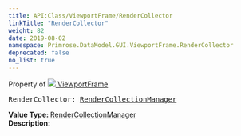 ```yaml
---
title: API:Class/ViewportFrame/RenderCollector
linkTitle: "RenderCollector"
weight: 82
date: 2019-08-02
namespace: Primrose.DataModel.GUI.ViewportFrame.RenderCollector
deprecated: false
no_list: true
---
```

Property of <a href="/docs/api-reference/Class/ViewportFrame"><img src="/icons/silk/frame.png"/>&nbsp;ViewportFrame</a>
<pre class="method-declaration">
RenderCollector: <a class="type" href="/docs/api-reference/Misc/RenderCollectionManager">RenderCollectionManager</a></pre>
<b>Value Type: </b>
<a class="type" href="/docs/api-reference/Misc/RenderCollectionManager">RenderCollectionManager</a>
<br/>
<b>Description: </b>
